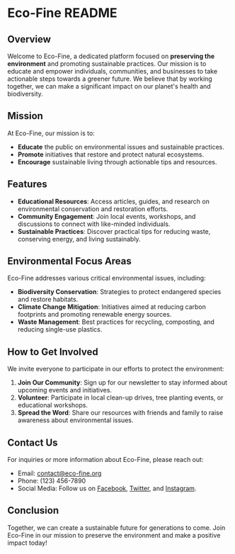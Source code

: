 # Eco-Fine README

## Overview
Welcome to Eco-Fine, a dedicated platform focused on **preserving the environment** and promoting sustainable practices. Our mission is to educate and empower individuals, communities, and businesses to take actionable steps towards a greener future. We believe that by working together, we can make a significant impact on our planet's health and biodiversity.

## Mission
At Eco-Fine, our mission is to:
- **Educate** the public on environmental issues and sustainable practices.
- **Promote** initiatives that restore and protect natural ecosystems.
- **Encourage** sustainable living through actionable tips and resources.

## Features
- **Educational Resources**: Access articles, guides, and research on environmental conservation and restoration efforts.
- **Community Engagement**: Join local events, workshops, and discussions to connect with like-minded individuals.
- **Sustainable Practices**: Discover practical tips for reducing waste, conserving energy, and living sustainably.

## Environmental Focus Areas
Eco-Fine addresses various critical environmental issues, including:
- **Biodiversity Conservation**: Strategies to protect endangered species and restore habitats.
- **Climate Change Mitigation**: Initiatives aimed at reducing carbon footprints and promoting renewable energy sources.
- **Waste Management**: Best practices for recycling, composting, and reducing single-use plastics.

## How to Get Involved
We invite everyone to participate in our efforts to protect the environment:
1. **Join Our Community**: Sign up for our newsletter to stay informed about upcoming events and initiatives.
2. **Volunteer**: Participate in local clean-up drives, tree planting events, or educational workshops.
3. **Spread the Word**: Share our resources with friends and family to raise awareness about environmental issues.

## Contact Us
For inquiries or more information about Eco-Fine, please reach out:
- Email: [contact@eco-fine.org](mailto:contact@eco-fine.org)
- Phone: (123) 456-7890
- Social Media: Follow us on [Facebook](#), [Twitter](#), and [Instagram](#).

## Conclusion
Together, we can create a sustainable future for generations to come. Join Eco-Fine in our mission to preserve the environment and make a positive impact today!